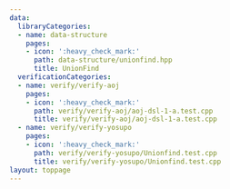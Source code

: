 ```yaml
---
data:
  libraryCategories:
  - name: data-structure
    pages:
    - icon: ':heavy_check_mark:'
      path: data-structure/unionfind.hpp
      title: UnionFind
  verificationCategories:
  - name: verify/verify-aoj
    pages:
    - icon: ':heavy_check_mark:'
      path: verify/verify-aoj/aoj-dsl-1-a.test.cpp
      title: verify/verify-aoj/aoj-dsl-1-a.test.cpp
  - name: verify/verify-yosupo
    pages:
    - icon: ':heavy_check_mark:'
      path: verify/verify-yosupo/Unionfind.test.cpp
      title: verify/verify-yosupo/Unionfind.test.cpp
layout: toppage
---
```


